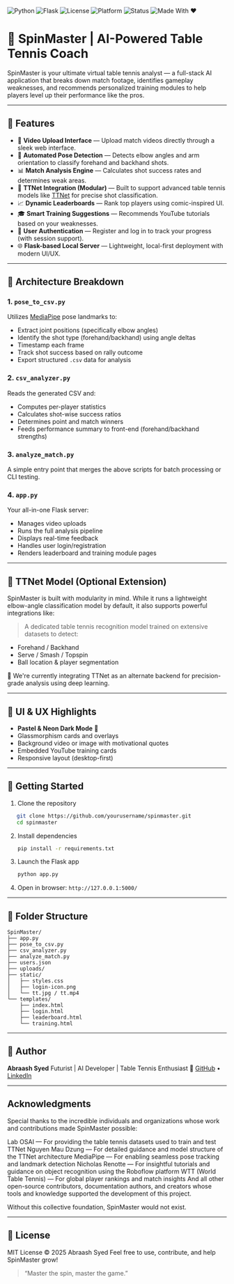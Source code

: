 ![Python](https://img.shields.io/badge/Python-3.10%2B-blue?logo=python&logoColor=white)
![Flask](https://img.shields.io/badge/Flask-Web_App-000000?logo=flask)
![License](https://img.shields.io/github/license/syedabraash/spinmaster_final)
![Platform](https://img.shields.io/badge/Platform-Windows%20%7C%20Linux-lightgrey)
![Status](https://img.shields.io/badge/Status-Active-brightgreen)
![Made With ❤️](https://img.shields.io/badge/Made%20with-%E2%9D%A4-red)

# 🚀 SpinMaster | AI-Powered Table Tennis Coach

SpinMaster is your ultimate virtual table tennis analyst — a full-stack AI application that breaks down match footage, identifies gameplay weaknesses, and recommends personalized training modules to help players level up their performance like the pros.

---

## 🌟 Features

- 🎥 **Video Upload Interface** — Upload match videos directly through a sleek web interface.
- 🤖 **Automated Pose Detection** — Detects elbow angles and arm orientation to classify forehand and backhand shots.
- 📊 **Match Analysis Engine** — Calculates shot success rates and determines weak areas.
- 🧠 **TTNet Integration (Modular)** — Built to support advanced table tennis models like [TTNet](https://github.com/OSAI-ai/TTNet) for precise shot classification.
- 📈 **Dynamic Leaderboards** — Rank top players using comic-inspired UI.
- 🎓 **Smart Training Suggestions** — Recommends YouTube tutorials based on your weaknesses.
- 🔐 **User Authentication** — Register and log in to track your progress (with session support).
- 🌐 **Flask-based Local Server** — Lightweight, local-first deployment with modern UI/UX.

---

## 🧩 Architecture Breakdown

### 1. `pose_to_csv.py`  
Utilizes [MediaPipe](https://github.com/google/mediapipe) pose landmarks to:
- Extract joint positions (specifically elbow angles)
- Identify the shot type (forehand/backhand) using angle deltas
- Timestamp each frame
- Track shot success based on rally outcome
- Export structured `.csv` data for analysis

### 2. `csv_analyzer.py`  
Reads the generated CSV and:
- Computes per-player statistics
- Calculates shot-wise success ratios
- Determines point and match winners
- Feeds performance summary to front-end (forehand/backhand strengths)

### 3. `analyze_match.py`  
A simple entry point that merges the above scripts for batch processing or CLI testing.

### 4. `app.py`  
Your all-in-one Flask server:
- Manages video uploads
- Runs the full analysis pipeline
- Displays real-time feedback
- Handles user login/registration
- Renders leaderboard and training module pages

---

## 🧠 TTNet Model (Optional Extension)

SpinMaster is built with modularity in mind. While it runs a lightweight elbow-angle classification model by default, it also supports powerful integrations like:
> A dedicated table tennis recognition model trained on extensive datasets to detect:
- Forehand / Backhand
- Serve / Smash / Topspin
- Ball location & player segmentation

🧪 We're currently integrating TTNet as an alternate backend for precision-grade analysis using deep learning.

---

## 🎨 UI & UX Highlights

- **Pastel & Neon Dark Mode** 🎨
- Glassmorphism cards and overlays
- Background video or image with motivational quotes
- Embedded YouTube training cards
- Responsive layout (desktop-first)

---

## 🚀 Getting Started

1. Clone the repository  
```bash
   git clone https://github.com/yourusername/spinmaster.git
   cd spinmaster
````

2. Install dependencies

   ```bash
   pip install -r requirements.txt
   ```

3. Launch the Flask app

   ```bash
   python app.py
   ```

4. Open in browser: `http://127.0.0.1:5000/`

---

## 📁 Folder Structure

```
SpinMaster/
├── app.py
├── pose_to_csv.py
├── csv_analyzer.py
├── analyze_match.py
├── users.json
├── uploads/
├── static/
│   ├── styles.css
│   ├── login-icon.png
│   └── tt.jpg / tt.mp4
└── templates/
    ├── index.html
    ├── login.html
    ├── leaderboard.html
    └── training.html
```

---

## 👤 Author

**Abraash Syed**
Futurist | AI Developer | Table Tennis Enthusiast 🏓
[GitHub](https://github.com/syedabraash) • [LinkedIn](https://www.linkedin.com/in/syedabraash/)

---

## Acknowledgments
Special thanks to the incredible individuals and organizations whose work and contributions made SpinMaster possible:

Lab OSAI — For providing the table tennis datasets used to train and test TTNet
Nguyen Mau Dzung — For detailed guidance and model structure of the TTNet architecture
MediaPipe — For enabling seamless pose tracking and landmark detection
Nicholas Renotte — For insightful tutorials and guidance on object recognition using the Roboflow platform
WTT (World Table Tennis) — For global player rankings and match insights
And all other open-source contributors, documentation authors, and creators whose tools and knowledge supported the development of this project.

Without this collective foundation, SpinMaster would not exist.

---

## 📄 License

MIT License © 2025 Abraash Syed
Feel free to use, contribute, and help SpinMaster grow!

> “Master the spin, master the game.”
